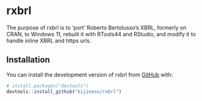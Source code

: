 
<!-- README.md is generated from README.Rmd. Please edit that file -->

# rxbrl

<!-- badges: start -->
<!-- badges: end -->

The purpose of rxbrl is to ‘port’ Roberto Bertolusso’s XBRL, formerly on
CRAN, to Windows 11, rebuilt it with RTools44 and RStudio, and modify it
to handle inline XBRL and https urls.

## Installation

You can install the development version of rxbrl from
[GitHub](https://github.com/) with:

``` r
# install.packages("devtools")
devtools::install_github("kijinosu/rxbrl")
```
